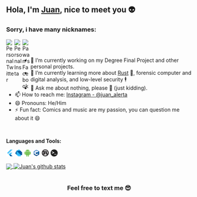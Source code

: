## Hola, I'm [Juan](https://i.kym-cdn.com/photos/images/original/000/948/771/d75.gif), nice to meet you 👽 
### Sorry, i have many nicknames:
<a href="https://twitter.com/JuanBleachVip">
  <img align="left" alt="Personal Twitter" width="22px" src="https://cdn.jsdelivr.net/npm/simple-icons@v3/icons/twitter.svg" />
</a>
<a href="https://www.instagram.com/juan_alerta/">
  <img align="left" alt="Personal Insta" width="22px" src="https://cdn.jsdelivr.net/npm/simple-icons@v3/icons/instagram.svg" />
</a>

<a href="https://www.reddit.com/user/nagashL0l">
  <img align="left" alt="Pawan's Facebook" width="22px" src="https://cdn.jsdelivr.net/npm/simple-icons@v3/icons/reddit.svg" />
</a>

<br/>
<br/>


- 🔭 I’m currently working on my Degree Final Project and other personal projects.
- 🌱 I’m currently learning more about [Rust](https://www.rust-lang.org/) 🦀, forensic computer and digital analysis, and low-level security 🕴️
- 💬 Ask me about nothing, please 🙏 (just kidding).
- 📫 How to reach me: [Instagram - @juan_alerta](https://www.instagram.com/juan_alerta/)
- 😄 Pronouns: He/Him
- ⚡ Fun fact: Comics and music are my passion, you can question me about it 😄

<br/>

**Languages and Tools:**  

<code><img height="20" src="https://raw.githubusercontent.com/github/explore/80688e429a7d4ef2fca1e82350fe8e3517d3494d/topics/flutter/flutter.png"></code>
<code><img height="20" src="https://raw.githubusercontent.com/github/explore/80688e429a7d4ef2fca1e82350fe8e3517d3494d/topics/dart/dart.png"></code>
<code><img height="20" src="https://raw.githubusercontent.com/github/explore/80688e429a7d4ef2fca1e82350fe8e3517d3494d/topics/android/android.png"></code>
<code><img height="20" src="https://raw.githubusercontent.com/github/explore/80688e429a7d4ef2fca1e82350fe8e3517d3494d/topics/c/c.png"></code>
<code><img height="20" src="https://raw.githubusercontent.com/github/explore/80688e429a7d4ef2fca1e82350fe8e3517d3494d/topics/rust/rust.png"></code>
<code><img height="20" src="https://raw.githubusercontent.com/github/explore/80688e429a7d4ef2fca1e82350fe8e3517d3494d/topics/terminal/terminal.png"></code>

<a href="https://github.com/NagashL0l">
  <img align="center" src="https://github-readme-stats.vercel.app/api/top-langs/?username=juanAlerta&theme=light&hide_langs_below=1" />
</a>
<a href="https://github.com/NagashL0l">
 <img align="center" src="https://github-readme-stats.vercel.app/api?username=juanAlerta&show_icons=true&theme=light&line_height=27" alt="Juan's github stats"/>
</a>

<br/>
<br/>

<div align="center">

### Feel free to text me 😎

</div>
